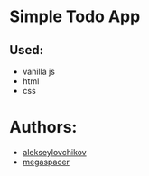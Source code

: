 # Simple Todo App

## Used:
- vanilla js
- html
- css

# Authors:

- [alekseylovchikov](https://github.com/alekseylovchikov)
- [megaspacer](https://github.com/megaspacer)
